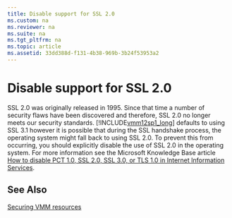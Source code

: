 ```yaml
---
title: Disable support for SSL 2.0
ms.custom: na
ms.reviewer: na
ms.suite: na
ms.tgt_pltfrm: na
ms.topic: article
ms.assetid: 33dd388d-f131-4b38-969b-3b24f53953a2
---
```

# Disable support for SSL 2.0
SSL 2.0 was originally released in 1995. Since that time a number of security flaws have been discovered and therefore, SSL 2.0 no longer meets our security standards. [!INCLUDE[vmm12sp1_long](Token/vmm12sp1_long_md.md)] defaults to using SSL 3.1 however it is possible that during the SSL handshake process, the operating system might fall back to using SSL 2.0. To prevent this from occurring, you should explicitly disable the use of SSL 2.0 in the operating system. For more information see the Microsoft Knowledge Base article [How to disable PCT 1.0, SSL 2.0, SSL 3.0, or TLS 1.0 in Internet Information Services](http://support.microsoft.com/kb/187498).

## See Also
[Securing VMM resources](Securing-VMM-resources.md)


